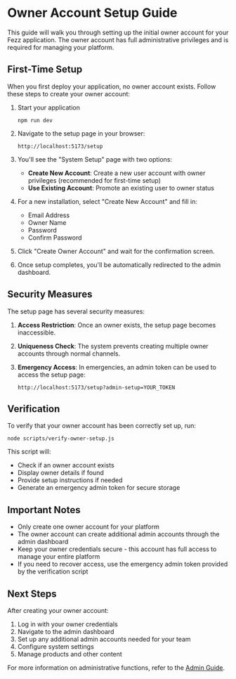 # Owner Account Setup Guide

This guide will walk you through setting up the initial owner account for your Fezz application. The owner account has full administrative privileges and is required for managing your platform.

## First-Time Setup

When you first deploy your application, no owner account exists. Follow these steps to create your owner account:

1. Start your application
   ```
   npm run dev
   ```

2. Navigate to the setup page in your browser:
   ```
   http://localhost:5173/setup
   ```

3. You'll see the "System Setup" page with two options:
   - **Create New Account**: Create a new user account with owner privileges (recommended for first-time setup)
   - **Use Existing Account**: Promote an existing user to owner status

4. For a new installation, select "Create New Account" and fill in:
   - Email Address
   - Owner Name
   - Password
   - Confirm Password

5. Click "Create Owner Account" and wait for the confirmation screen.

6. Once setup completes, you'll be automatically redirected to the admin dashboard.

## Security Measures

The setup page has several security measures:

1. **Access Restriction**: Once an owner exists, the setup page becomes inaccessible.

2. **Uniqueness Check**: The system prevents creating multiple owner accounts through normal channels.

3. **Emergency Access**: In emergencies, an admin token can be used to access the setup page:
   ```
   http://localhost:5173/setup?admin-setup=YOUR_TOKEN
   ```

## Verification

To verify that your owner account has been correctly set up, run:

```
node scripts/verify-owner-setup.js
```

This script will:
- Check if an owner account exists
- Display owner details if found
- Provide setup instructions if needed
- Generate an emergency admin token for secure storage

## Important Notes

- Only create one owner account for your platform
- The owner account can create additional admin accounts through the admin dashboard
- Keep your owner credentials secure - this account has full access to manage your entire platform
- If you need to recover access, use the emergency admin token provided by the verification script

## Next Steps

After creating your owner account:

1. Log in with your owner credentials
2. Navigate to the admin dashboard
3. Set up any additional admin accounts needed for your team
4. Configure system settings
5. Manage products and other content

For more information on administrative functions, refer to the [Admin Guide](/docs/ADMIN_GUIDE.md).